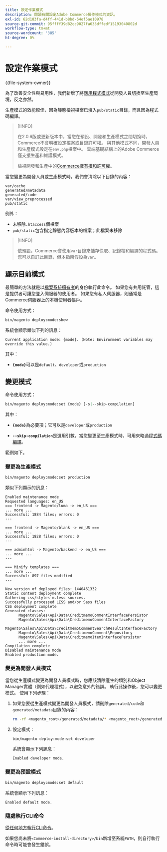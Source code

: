```yaml
---
title: 設定作業模式
description: 閱讀有關設定Adobe Commerce操作模式的資訊。
exl-id: 62d183fa-d4ff-441d-b8bd-64ef5ae10978
source-git-commit: 95ffff39d82cc9027fa633dffedf15193040802d
workflow-type: tm+mt
source-wordcount: '385'
ht-degree: 0%

---
```


# 設定作業模式

{{file-system-owner}}

為了改善安全性與易用性，我們新增了將[應用程式模式](../bootstrap/application-modes.md)從開發人員切換至生產環境，反之亦然。

生產模式的效能較佳，因為靜態檢視檔案已填入`pub/static`目錄，而且因為程式碼編譯。

>[!INFO]
>
>在2.0.6版或更新版本中，當您在預設、開發和生產模式之間切換時，Commerce不會明確設定檔案或目錄許可權。 與其他模式不同，開發人員和生產模式設定在`env.php`檔案中。 雲端基礎結構上的Adobe Commerce僅支援生產和維護模式。
>
>檢視開發和生產中的[Commerce擁有權和許可權](../deployment/file-system-permissions.md)。

當您變更為開發人員或生產模式時，我們會清除以下目錄的內容：

```terminal
var/cache
generated/metadata
generated/code
var/view_preprocessed
pub/static
```

例外：

- 未移除`.htaccess`個檔案
- `pub/static`包含指定靜態內容版本的檔案；此檔案未移除

>[!INFO]
>
>依預設，Commerce會使用`var`目錄來儲存快取、記錄檔和編譯的程式碼。 您可以自訂此目錄，但本指南假設為`var`。

## 顯示目前模式

最簡單的方法就是以[檔案系統擁有者](../../installation/prerequisites/file-system/overview.md)的身份執行此命令。 如果您有共用託管，這是提供者可讓您登入伺服器的使用者。 如果您有私人伺服器，則通常是Commerce伺服器上的本機使用者帳戶。

命令使用方式：

```bash
bin/magento deploy:mode:show
```

系統會顯示類似下列的訊息：

```terminal
Current application mode: {mode}. (Note: Environment variables may override this value.)
```

其中：

- **`{mode}`**&#x200B;可以是`default`、`developer`或`production`

## 變更模式

命令使用方式：

```bash
bin/magento deploy:mode:set {mode} [-s|--skip-compilation]
```

其中：

- **`{mode}`**&#x200B;為必要項；它可以是`developer`或`production`

- **`--skip-compilation`**&#x200B;是選用引數，當您變更至生產模式時，可用來略過[程式碼編譯](../cli/code-compiler.md)。

範例如下。

### 變更為生產模式

```bash
bin/magento deploy:mode:set production
```

類似下列顯示的訊息：

```terminal
Enabled maintenance mode
Requested languages: en_US
=== frontend -> Magento/luma -> en_US ===
... more ...
Successful: 1884 files; errors: 0
---

=== frontend -> Magento/blank -> en_US ===
... more ...
Successful: 1828 files; errors: 0
---

=== adminhtml -> Magento/backend -> en_US ===
... more ...
---

=== Minify templates ===
... more ...
Successful: 897 files modified
---

New version of deployed files: 1440461332
Static content deployment complete
Gathering css/styles-m.less sources.
Successfully processed LESS and/or Sass files
CSS deployment complete
Generated classes:
      Magento\Sales\Api\Data\CreditmemoCommentInterfacePersistor
      Magento\Sales\Api\Data\CreditmemoCommentInterfaceFactory
      Magento\Sales\Api\Data\CreditmemoCommentSearchResultInterfaceFactory
      Magento\Sales\Api\Data\CreditmemoComment\Repository
      Magento\Sales\Api\Data\CreditmemoItemInterfacePersistor
      ... more ...
Compilation complete
Disabled maintenance mode
Enabled production mode.
```

### 變更為開發人員模式

當您從生產模式變更為開發人員模式時，您應該清除產生的類別和Object Manager實體（例如代理程式），以避免意外的錯誤。 執行此操作後，您可以變更模式。 使用下列步驟：

1. 如果您要從生產模式變更為開發人員模式，請刪除`generated/code`和`generated/metadata`目錄的內容：

   ```bash
   rm -rf <magento_root>/generated/metadata/* <magento_root>/generated/code/*
   ```

1. 設定模式：

   ```bash
   bin/magento deploy:mode:set developer
   ```

   系統會顯示下列訊息：

   ```terminal
   Enabled developer mode.
   ```

### 變更為預設模式

```bash
bin/magento deploy:mode:set default
```

系統會顯示下列訊息：

```terminal
Enabled default mode.
```

### 隨處執行CLI命令

[從任何地方執行CLI命令](../cli/config-cli.md#config-install-cli-first)。

如果您尚未將`<Commerce-install-directory>/bin`新增至系統`PATH`，則自行執行命令時可能會發生錯誤。
